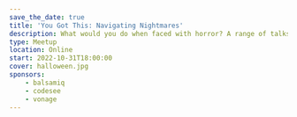 ```yaml
---
save_the_date: true
title: 'You Got This: Navigating Nightmares'
description: What would you do when faced with horror? A range of talks about what to do when things go wrong.
type: Meetup
location: Online
start: 2022-10-31T18:00:00
cover: halloween.jpg
sponsors:
    - balsamiq
    - codesee
    - vonage
---
```

